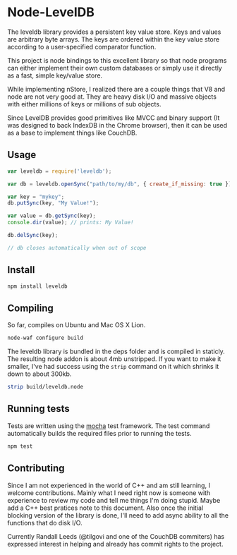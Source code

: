 # Node-LevelDB

The leveldb library provides a persistent key value store. Keys and values
are arbitrary byte arrays. The keys are ordered within the key value store
according to a user-specified comparator function.

This project is node bindings to this excellent library so that node
programs can either implement their own custom databases or simply use it
directly as a fast, simple key/value store.

While implementing nStore, I realized there are a couple things that V8 and
node are not very good at.  They are heavy disk I/O and massive objects with
either millions of keys or millions of sub objects.

Since LevelDB provides good primitives like MVCC and binary support (It was
designed to back IndexDB in the Chrome browser), then it can be used as a
base to implement things like CouchDB.


## Usage

```js
var leveldb = require('leveldb');

var db = leveldb.openSync("path/to/my/db", { create_if_missing: true });

var key = "mykey";
db.putSync(key, "My Value!");

var value = db.getSync(key);
console.dir(value); // prints: My Value!

db.delSync(key);

// db closes automatically when out of scope
```

## Install

```bash
npm install leveldb
```


## Compiling

So far, compiles on Ubuntu and Mac OS X Lion.

```bash
node-waf configure build
```

The leveldb library is bundled in the deps folder and is compiled in
staticly.  The resulting node addon is about 4mb unstripped.  If you want to
make it smaller, I've had success using the `strip` command on it which
shrinks it down to about 300kb.

```bash
strip build/leveldb.node
```

## Running tests

Tests are written using the [mocha](http://visionmedia.github.com/mocha/)
test framework. The test command automatically builds the required files
prior to running the tests.

```bash
npm test
```


## Contributing

Since I am not experienced in the world of C++ and am still learning, I
welcome contributions.  Mainly what I need right now is someone with
experience to review my code and tell me things I'm doing stupid.  Maybe add
a C++ best pratices note to this document.  Also once the initial blocking
version of the library is done, I'll need to add async ability to all the
functions that do disk I/O.

Currently Randall Leeds (@tilgovi and one of the CouchDB commiters) has
expressed interest in helping and already has commit rights to the project.
